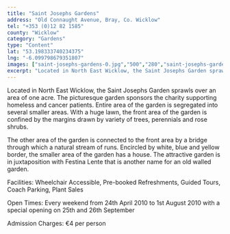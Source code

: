 ```yaml
---
title: "Saint Josephs Gardens"
address: "Old Connaught Avenue, Bray, Co. Wicklow"
tel: "+353 (0)12 82 1585"
county: "Wicklow"
category: "Gardens"
type: "Content"
lat: "53.198333740234375"
lng: "-6.099798679351807"
images: ["saint-josephs-gardens-0.jpg","500","280","saint-josephs-gardens-4.jpg","482","318"]
excerpt: "Located in North East Wicklow, the Saint Josephs Garden sprawls over an area of one acre. The picturesque garden sponsors the charity supporting homel..."
---
```

<p>Located in North East Wicklow, the Saint Josephs Garden sprawls over an area of one acre. The picturesque garden sponsors the charity supporting homeless and cancer patients. Entire area of the garden is segregated into several smaller areas. With a huge lawn, the front area of the garden is confined by the margins drawn by variety of trees, perennials and rose shrubs. </p> 
    <p>The other area of the garden is connected to the front area by a bridge through which a natural stream of runs. Encircled by white, blue and yellow border, the smaller area of the garden has a house. The attractive garden is in juxtaposition with Festina Lente that is another name for an old walled garden.</p> 
    <p>Facilities: Wheelchair Accessible, Pre-booked Refreshments, Guided Tours, Coach Parking, Plant Sales</p> 
    <p>Open Times: Every weekend from 24th April 2010 to 1st August 2010 with a special opening on 25th and 26th September</p> 
    <p>Admission Charges: &euro;4 per person</p>